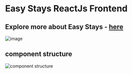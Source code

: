 # Easy Stays ReactJs Frontend
## Explore more about Easy Stays - [here](https://easy-stays-nuc7mps26q-uc.a.run.app/)
![image](https://user-images.githubusercontent.com/66594541/179205555-8152a404-420f-41cf-a264-a1bffd9d7d8b.png)

## component structure
![component structure](https://user-images.githubusercontent.com/66594541/179208821-31d560f2-429a-40d0-9f97-171ab9a076dd.jpg)

